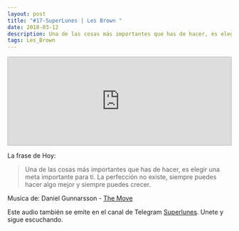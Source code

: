 ```yaml
---
layout: post
title: "#17-SuperLunes | Les Brown "
date: 2018-03-12
description: Una de las cosas más importantes que has de hacer, es elegir una meta importante para ti. La perfección no existe, siempre puedes hacer algo mejor y siempre puedes crecer.
tags: Les_Brown
---
```


<iframe frameborder='0' allowfullscreen='' scrolling='no' height='200' style='border:1px solid #b6b6b6; box-sizing:border-box; width:100%;' src='https://radiocasters.com/player/25/1091'></iframe>


La frase de Hoy:

> Una de las cosas más importantes que has de hacer, es elegir una meta importante para ti. La perfección no existe, siempre puedes hacer algo mejor y siempre puedes crecer.


Musica de: Daniel Gunnarsson - [The Move](https://www.jamendo.com/artist/370373/astat)

Este audio también se emite en el canal de Telegram [Superlunes](https://t.me/superlunes). Unete y sigue escuchando.
